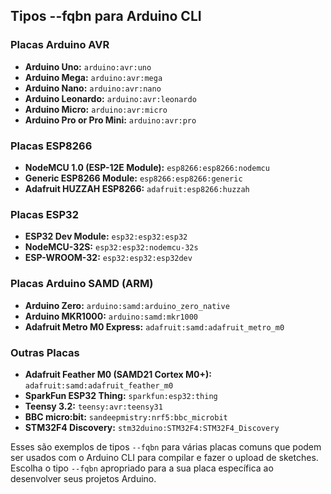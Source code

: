 ## Tipos --fqbn para Arduino CLI

### Placas Arduino AVR

- **Arduino Uno:** `arduino:avr:uno`
- **Arduino Mega:** `arduino:avr:mega`
- **Arduino Nano:** `arduino:avr:nano`
- **Arduino Leonardo:** `arduino:avr:leonardo`
- **Arduino Micro:** `arduino:avr:micro`
- **Arduino Pro or Pro Mini:** `arduino:avr:pro`

### Placas ESP8266

- **NodeMCU 1.0 (ESP-12E Module):** `esp8266:esp8266:nodemcu`
- **Generic ESP8266 Module:** `esp8266:esp8266:generic`
- **Adafruit HUZZAH ESP8266:** `adafruit:esp8266:huzzah`

### Placas ESP32

- **ESP32 Dev Module:** `esp32:esp32:esp32`
- **NodeMCU-32S:** `esp32:esp32:nodemcu-32s`
- **ESP-WROOM-32:** `esp32:esp32:esp32dev`

### Placas Arduino SAMD (ARM)

- **Arduino Zero:** `arduino:samd:arduino_zero_native`
- **Arduino MKR1000:** `arduino:samd:mkr1000`
- **Adafruit Metro M0 Express:** `adafruit:samd:adafruit_metro_m0`

### Outras Placas

- **Adafruit Feather M0 (SAMD21 Cortex M0+):** `adafruit:samd:adafruit_feather_m0`
- **SparkFun ESP32 Thing:** `sparkfun:esp32:thing`
- **Teensy 3.2:** `teensy:avr:teensy31`
- **BBC micro:bit:** `sandeepmistry:nrf5:bbc_microbit`
- **STM32F4 Discovery:** `stm32duino:STM32F4:STM32F4_Discovery`

Esses são exemplos de tipos `--fqbn` para várias placas comuns que podem ser usados com o Arduino CLI para compilar e fazer o upload de sketches. Escolha o tipo `--fqbn` apropriado para a sua placa específica ao desenvolver seus projetos Arduino.
